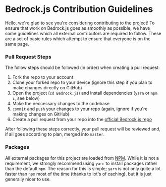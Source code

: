 # Bedrock.js Contribution Guidelines

Hello, we're glad to see you're considering contributing to the project! To ensure that work on Bedrock.js goes as smoothly as possible, we have some guidelines which all external contributors are required to follow. These are a set of basic rules which attempt to ensure that everyone is on the same page. 

### Pull Request Steps
The follow steps should be followed (in order) when creating a pull request:
1. Fork the repo to your account
2. Clone your forked repo to your device (ignore this step if you plan to make changes directly on GitHub)
3. Open the project (`cd Bedrock.js`) and install dependencies (`yarn` or `npm i`, see below)
4. Make the neccessary changes to the codebase
5. `commit` and `push` your changes to your repo (again, ignore if you're making changes on GitHub)
6. Create a pull request from your repo into the [official Bedrock.js repo](https://github.com/BradW/Bedrock.js)

After following these steps correctly, your pull request will be reviewed and, if all goes according to plan, merged into `master`.

### Packages
All external packages for this project are loaded from [NPM](https://npmjs.com). While it is not a requirement, we strongly recommend using `yarn` to install packages rather than the default `npm`.
The reason for this is simple; `yarn` is not only quite a lot faster than `npm` most of the time (thanks to lot's of caching), but it is just generally nicer to use.
